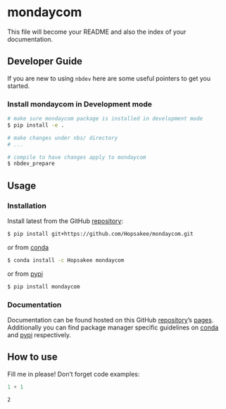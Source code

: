 # mondaycom


<!-- WARNING: THIS FILE WAS AUTOGENERATED! DO NOT EDIT! -->

This file will become your README and also the index of your
documentation.

## Developer Guide

If you are new to using `nbdev` here are some useful pointers to get you
started.

### Install mondaycom in Development mode

``` sh
# make sure mondaycom package is installed in development mode
$ pip install -e .

# make changes under nbs/ directory
# ...

# compile to have changes apply to mondaycom
$ nbdev_prepare
```

## Usage

### Installation

Install latest from the GitHub
[repository](https://github.com/Hopsakee/mondaycom):

``` sh
$ pip install git+https://github.com/Hopsakee/mondaycom.git
```

or from [conda](https://anaconda.org/Hopsakee/mondaycom)

``` sh
$ conda install -c Hopsakee mondaycom
```

or from [pypi](https://pypi.org/project/mondaycom/)

``` sh
$ pip install mondaycom
```

### Documentation

Documentation can be found hosted on this GitHub
[repository](https://github.com/Hopsakee/mondaycom)’s
[pages](https://Hopsakee.github.io/mondaycom/). Additionally you can
find package manager specific guidelines on
[conda](https://anaconda.org/Hopsakee/mondaycom) and
[pypi](https://pypi.org/project/mondaycom/) respectively.

## How to use

Fill me in please! Don’t forget code examples:

``` python
1 + 1
```

    2
